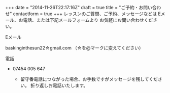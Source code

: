 +++
date = "2014-11-26T22:17:16Z"
draft = true
title = "ご予約・お問い合わせ"
contactform = true
+++
レッスンのご質問、ご予約、メッセージなどは
Eメール、お電話、または下記メールフォームより
お気軽にお問い合わせください。

Eメール

baskinginthesun22☆gmail.com （☆を@マークに変えてください）
 
電話

* 07454 005 647
  
    * 留守番電話につながった場合、お手数ですがメッセージを残してください。
      折り返しお電話いたします。


